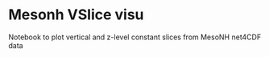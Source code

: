 # Mesonh VSlice visu

Notebook to plot vertical and z-level constant slices from MesoNH net4CDF data 